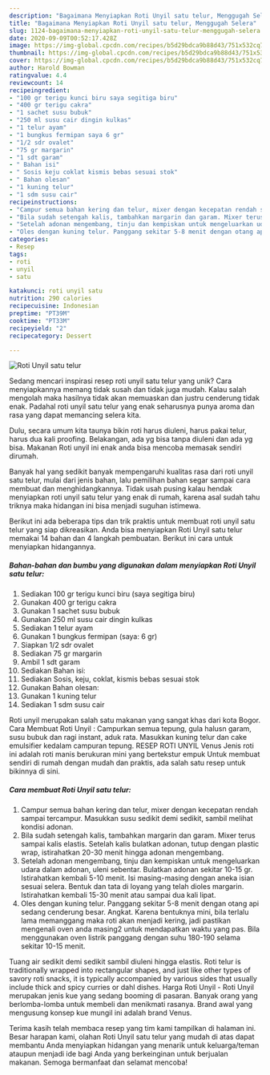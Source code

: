 ```yaml
---
description: "Bagaimana Menyiapkan Roti Unyil satu telur, Menggugah Selera"
title: "Bagaimana Menyiapkan Roti Unyil satu telur, Menggugah Selera"
slug: 1124-bagaimana-menyiapkan-roti-unyil-satu-telur-menggugah-selera
date: 2020-09-09T00:52:17.428Z
image: https://img-global.cpcdn.com/recipes/b5d29bdca9b88d43/751x532cq70/roti-unyil-satu-telur-foto-resep-utama.jpg
thumbnail: https://img-global.cpcdn.com/recipes/b5d29bdca9b88d43/751x532cq70/roti-unyil-satu-telur-foto-resep-utama.jpg
cover: https://img-global.cpcdn.com/recipes/b5d29bdca9b88d43/751x532cq70/roti-unyil-satu-telur-foto-resep-utama.jpg
author: Harold Bowman
ratingvalue: 4.4
reviewcount: 14
recipeingredient:
- "100 gr terigu kunci biru saya segitiga biru"
- "400 gr terigu cakra"
- "1 sachet susu bubuk"
- "250 ml susu cair dingin kulkas"
- "1 telur ayam"
- "1 bungkus fermipan saya 6 gr"
- "1/2 sdr ovalet"
- "75 gr margarin"
- "1 sdt garam"
- " Bahan isi"
- " Sosis keju coklat kismis bebas sesuai stok"
- " Bahan olesan"
- "1 kuning telur"
- "1 sdm susu cair"
recipeinstructions:
- "Campur semua bahan kering dan telur, mixer dengan kecepatan rendah sampai tercampur. Masukkan susu sedikit demi sedikit, sambil melihat kondisi adonan."
- "Bila sudah setengah kalis, tambahkan margarin dan garam. Mixer terus sampai kalis elastis. Setelah kalis bulatkan adonan, tutup dengan plastic wrap, istirahatkan 20-30 menit hingga adonan mengembang."
- "Setelah adonan mengembang, tinju dan kempiskan untuk mengeluarkan udara dalam adonan, uleni sebentar. Bulatkan adonan sekitar 10-15 gr. Istirahatkan kembali 5-10 menit. Isi masing-masing dengan aneka isian sesuai selera. Bentuk dan tata di loyang yang telah dioles margarin. Istirahatkan kembali 15-30 menit atau sampai dua kali lipat."
- "Oles dengan kuning telur. Panggang sekitar 5-8 menit dengan otang api sedang cenderung besar. Angkat. Karena bentuknya mini, bila terlalu lama memanggang maka roti akan menjadi kering, jadi pastikan mengenali oven anda masing2 untuk mendapatkan waktu yang pas. Bila menggunakan oven listrik panggang dengan suhu 180-190 selama sekitar 10-15 menit."
categories:
- Resep
tags:
- roti
- unyil
- satu

katakunci: roti unyil satu 
nutrition: 290 calories
recipecuisine: Indonesian
preptime: "PT39M"
cooktime: "PT33M"
recipeyield: "2"
recipecategory: Dessert

---
```



![Roti Unyil satu telur](https://img-global.cpcdn.com/recipes/b5d29bdca9b88d43/751x532cq70/roti-unyil-satu-telur-foto-resep-utama.jpg)

Sedang mencari inspirasi resep roti unyil satu telur yang unik? Cara menyiapkannya memang tidak susah dan tidak juga mudah. Kalau salah mengolah maka hasilnya tidak akan memuaskan dan justru cenderung tidak enak. Padahal roti unyil satu telur yang enak seharusnya punya aroma dan rasa yang dapat memancing selera kita.

Dulu, secara umum kita taunya bikin roti harus diuleni, harus pakai telur, harus dua kali proofing. Belakangan, ada yg bisa tanpa diuleni dan ada yg bisa. Makanan Roti unyil ini enak anda bisa mencoba memasak sendiri dirumah.

Banyak hal yang sedikit banyak mempengaruhi kualitas rasa dari roti unyil satu telur, mulai dari jenis bahan, lalu pemilihan bahan segar sampai cara membuat dan menghidangkannya. Tidak usah pusing kalau hendak menyiapkan roti unyil satu telur yang enak di rumah, karena asal sudah tahu triknya maka hidangan ini bisa menjadi suguhan istimewa.


Berikut ini ada beberapa tips dan trik praktis untuk membuat roti unyil satu telur yang siap dikreasikan. Anda bisa menyiapkan Roti Unyil satu telur memakai 14 bahan dan 4 langkah pembuatan. Berikut ini cara untuk menyiapkan hidangannya.

<!--inarticleads1-->

##### Bahan-bahan dan bumbu yang digunakan dalam menyiapkan Roti Unyil satu telur:

1. Sediakan 100 gr terigu kunci biru (saya segitiga biru)
1. Gunakan 400 gr terigu cakra
1. Gunakan 1 sachet susu bubuk
1. Gunakan 250 ml susu cair dingin kulkas
1. Sediakan 1 telur ayam
1. Gunakan 1 bungkus fermipan (saya: 6 gr)
1. Siapkan 1/2 sdr ovalet
1. Sediakan 75 gr margarin
1. Ambil 1 sdt garam
1. Sediakan  Bahan isi:
1. Sediakan  Sosis, keju, coklat, kismis bebas sesuai stok
1. Gunakan  Bahan olesan:
1. Gunakan 1 kuning telur
1. Sediakan 1 sdm susu cair


Roti unyil merupakan salah satu makanan yang sangat khas dari kota Bogor. Cara Membuat Roti Unyil : Campurkan semua tepung, gula halusn garam, susu bubuk dan ragi instant, aduk rata. Masukkan kuning telur dan cake emulsifier kedalam campuran tepung. RESEP ROTI UNYIL Venus Jenis roti ini adalah roti manis berukuran mini yang bertekstur empuk Untuk membuat sendiri di rumah dengan mudah dan praktis, ada salah satu resep untuk bikinnya di sini. 

<!--inarticleads2-->

##### Cara membuat Roti Unyil satu telur:

1. Campur semua bahan kering dan telur, mixer dengan kecepatan rendah sampai tercampur. Masukkan susu sedikit demi sedikit, sambil melihat kondisi adonan.
1. Bila sudah setengah kalis, tambahkan margarin dan garam. Mixer terus sampai kalis elastis. Setelah kalis bulatkan adonan, tutup dengan plastic wrap, istirahatkan 20-30 menit hingga adonan mengembang.
1. Setelah adonan mengembang, tinju dan kempiskan untuk mengeluarkan udara dalam adonan, uleni sebentar. Bulatkan adonan sekitar 10-15 gr. Istirahatkan kembali 5-10 menit. Isi masing-masing dengan aneka isian sesuai selera. Bentuk dan tata di loyang yang telah dioles margarin. Istirahatkan kembali 15-30 menit atau sampai dua kali lipat.
1. Oles dengan kuning telur. Panggang sekitar 5-8 menit dengan otang api sedang cenderung besar. Angkat. Karena bentuknya mini, bila terlalu lama memanggang maka roti akan menjadi kering, jadi pastikan mengenali oven anda masing2 untuk mendapatkan waktu yang pas. Bila menggunakan oven listrik panggang dengan suhu 180-190 selama sekitar 10-15 menit.


Tuang air sedikit demi sedikit sambil diuleni hingga elastis. Roti telur is traditionally wrapped into rectangular shapes, and just like other types of savory roti snacks, it is typically accompanied by various sides that usually include thick and spicy curries or dahl dishes. Harga Roti Unyil - Roti Unyil merupakan jenis kue yang sedang booming di pasaran. Banyak orang yang berlomba-lomba untuk membeli dan menikmati rasanya. Brand awal yang mengusung konsep kue mungil ini adalah brand Venus. 

Terima kasih telah membaca resep yang tim kami tampilkan di halaman ini. Besar harapan kami, olahan Roti Unyil satu telur yang mudah di atas dapat membantu Anda menyiapkan hidangan yang menarik untuk keluarga/teman ataupun menjadi ide bagi Anda yang berkeinginan untuk berjualan makanan. Semoga bermanfaat dan selamat mencoba!
